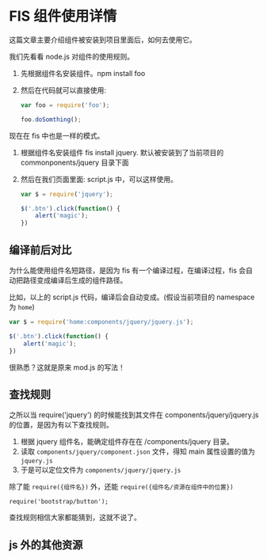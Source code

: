 FIS 组件使用详情
======================================

这篇文章主要介绍组件被安装到项目里面后，如何去使用它。

我们先看看 node.js 对组件的使用规则。

1. 先根据组件名安装组件。npm install foo
2. 然后在代码就可以直接使用:

    ```javascript
    var foo = require('foo');

    foo.doSomthing();
    ```

现在在 fis 中也是一样的模式。

1. 根据组件名安装组件 fis install jquery. 默认被安装到了当前项目的 commonponents/jquery 目录下面
2. 然后在我们页面里面: script.js 中，可以这样使用。

    ```javascript
    var $ = require('jquery');

    $('.btn').click(function() {
        alert('magic');
    })
    ```

## 编译前后对比

为什么能使用组件名短路径，是因为 fis 有一个编译过程，在编译过程，fis 会自动把路径变成编译后生成的组件路径。

比如，以上的 script.js 代码，编译后会自动变成。(假设当前项目的 namespace 为 `home`)

```javascript
var $ = require('home:components/jquery/jquery.js');

$('.btn').click(function() {
    alert('magic');
})
```

很熟悉？这就是原来 mod.js 的写法！

## 查找规则

之所以当 require('jquery') 的时候能找到其文件在 components/jquery/jquery.js 的位置，是因为有以下查找规则。

1. 根据 jquery 组件名，能确定组件存在在 /components/jquery 目录。
2. 读取 `components/jquery/component.json` 文件，得知 main 属性设置的值为 `jquery.js`
3. 于是可以定位文件为 `components/jquery/jquery.js`

除了能 `require({组件名})` 外，还能 `require({组件名/资源在组件中的位置})`

```
require('bootstrap/button');
```

查找规则相信大家都能猜到，这就不说了。

## js 外的其他资源
